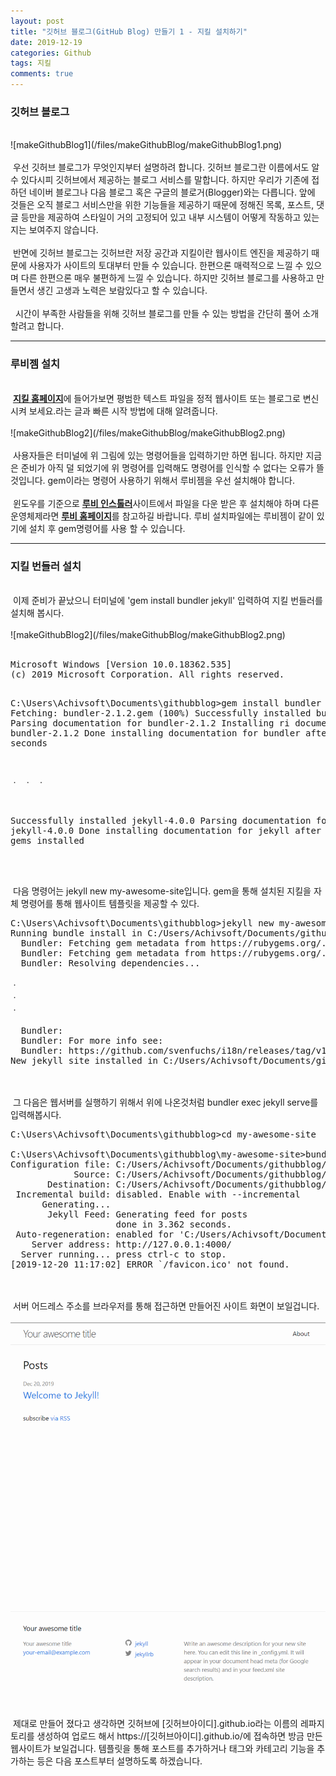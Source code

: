 ```yaml
---
layout: post
title: "깃허브 블로그(GitHub Blog) 만들기 1 - 지킬 설치하기"
date: 2019-12-19
categories: Github
tags: 지킬
comments: true
---
```

<div style="display:none;">
</div> 
<h3>깃허브 블로그</h3>
<br>
![makeGithubBlog1](/files/makeGithubBlog/makeGithubBlog1.png)
<br><br>
&nbsp;우선 깃허브 블로그가 무엇인지부터 설명하려 합니다. 깃허브 블로그란 이름에서도 알 수 있다시피 깃허브에서 제공하는 블로그 서비스를 말합니다. 하지만 우리가 기존에 접하던 네이버 블로그나 다음 블로그 혹은 구글의 블로거(Blogger)와는 다릅니다. 앞에 것들은 오직 블로그 서비스만을 위한 기능들을 제공하기 때문에 정해진 목록, 포스트, 댓글 등만을 제공하여 스타일이 거의 고정되어 있고 내부 시스템이 어떻게 작동하고 있는지는 보여주지 않습니다.
<br><br>
&nbsp;반면에 깃허브 블로그는 깃허브란 저장 공간과 지킬이란 웹사이트 엔진을 제공하기 때문에 사용자가 사이트의 토대부터 만들 수 있습니다. 한편으론 매력적으로 느낄 수 있으며 다른 한편으론 매우 불편하게 느낄 수 있습니다. 하지만 깃허브 블로그를 사용하고 만들면서 생긴 고생과 노력은 보람있다고 할 수 있습니다. 
<br><br>
&nbsp; 시간이 부족한 사람들을 위해 깃허브 블로그를 만들 수 있는 방법을 간단히 풀어 소개할려고 합니다.
<hr class="divider">
<h3>루비젬 설치</h3>
<br>
&nbsp;<b><a href="https://jekyllrb-ko.github.io/">지킬 홈페이지</a></b>에 들어가보면 평범한 텍스트 파일을 정적 웹사이트 또는 블로그로 변신시켜 보세요.라는 글과 빠른 시작 방법에 대해 알려줍니다.
<br><br>
![makeGithubBlog2](/files/makeGithubBlog/makeGithubBlog2.png)
<br><br>
&nbsp;사용자들은 터미널에 위 그림에 있는 명령어들을 입력하기만 하면 됩니다. 하지만 지금은 준비가 아직 덜 되었기에 위 명령어를 입력해도 명령어를 인식할 수 없다는 오류가 뜰 것입니다. gem이라는 명령어 사용하기 위해서 루비젬을 우선 설치해야 합니다. 
<br><br>
&nbsp;윈도우를 기준으로 <b><a href="https://rubyinstaller.org/">루비 인스톨러</a></b>사이트에서 파일을 다운 받은 후 설치해야 하며 다른 운영체제라면 <b><a href="https://www.ruby-lang.org/ko/documentation/installation/">루비 홈페이지</a></b>를 참고하길 바랍니다. 루비 설치파일에는 루비젬이 같이 있기에 설치 후 gem명령어를 사용 할 수 있습니다.
<hr class="divider">
<h3>지킬 번들러 설치</h3>
<br>
&nbsp;이제 준비가 끝났으니 터미널에 'gem install bundler jekyll' 입력하여 지킬 번들러를 설치해 봅시다. 
<br><br>
![makeGithubBlog2](/files/makeGithubBlog/makeGithubBlog2.png)
<br><br>
<pre>
Microsoft Windows [Version 10.0.18362.535]
(c) 2019 Microsoft Corporation. All rights reserved.

C:\Users\Achivsoft\Documents\githubblog>gem install bundler jekyll
Fetching: bundler-2.1.2.gem (100%)
Successfully installed bundler-2.1.2
Parsing documentation for bundler-2.1.2
Installing ri documentation for bundler-2.1.2
Done installing documentation for bundler after 32 seconds

ㆍ
ㆍ
ㆍ

Successfully installed jekyll-4.0.0
Parsing documentation for jekyll-4.0.0
Done installing documentation for jekyll after 1 seconds
2 gems installed
</pre>
<br><br>
&nbsp;다음 명령어는 jekyll new my-awesome-site입니다. gem을 통해 설치된 지킬을 자체 명령어를 통해 웹사이트 템플릿을 제공할 수 있다.
<pre>
C:\Users\Achivsoft\Documents\githubblog>jekyll new my-awesome-site
Running bundle install in C:/Users/Achivsoft/Documents/githubblog/my-awesome-site... 
  Bundler: Fetching gem metadata from https://rubygems.org/...........
  Bundler: Fetching gem metadata from https://rubygems.org/.
  Bundler: Resolving dependencies...

ㆍ
ㆍ
ㆍ

  Bundler:
  Bundler: For more info see:
  Bundler: https://github.com/svenfuchs/i18n/releases/tag/v1.1.0
New jekyll site installed in C:/Users/Achivsoft/Documents/githubblog/my-awesome-site.
</pre>
<br><br>
&nbsp;그 다음은 웹서버를 실행하기 위해서 위에 나온것처럼 bundler exec jekyll serve를 입력해봅시다.
<pre>
C:\Users\Achivsoft\Documents\githubblog>cd my-awesome-site

C:\Users\Achivsoft\Documents\githubblog\my-awesome-site>bundler exec jekyll serve
Configuration file: C:/Users/Achivsoft/Documents/githubblog/my-awesome-site/_config.yml
            Source: C:/Users/Achivsoft/Documents/githubblog/my-awesome-site
       Destination: C:/Users/Achivsoft/Documents/githubblog/my-awesome-site/_site
 Incremental build: disabled. Enable with --incremental
      Generating...
       Jekyll Feed: Generating feed for posts
                    done in 3.362 seconds.
 Auto-regeneration: enabled for 'C:/Users/Achivsoft/Documents/githubblog/my-awesome-site'
    Server address: http://127.0.0.1:4000/
  Server running... press ctrl-c to stop.
[2019-12-20 11:17:02] ERROR `/favicon.ico' not found.
</pre>
<br><br>
&nbsp;서버 어드레스 주소를 브라우저를 통해 접근하면 만들어진 사이트 화면이 보일겁니다.
<br><br>
![makeGithubBlog3](/files/makeGithubBlog/makeGithubBlog3.png)
<br><br>
&nbsp;제대로 만들어 졌다고 생각하면 깃허브에 [깃허브아이디].github.io라는 이름의 레파지토리를 생성하여 업로드 해서 https://[깃허브아이디].github.io/에 접속하면 방금 만든 웹사이트가 보일겁니다. 템플릿을 통해 포스트를 추가하거나 태그와 카테고리 기능을 추가하는 등은 다음 포스트부터 설명하도록 하겠습니다. 
